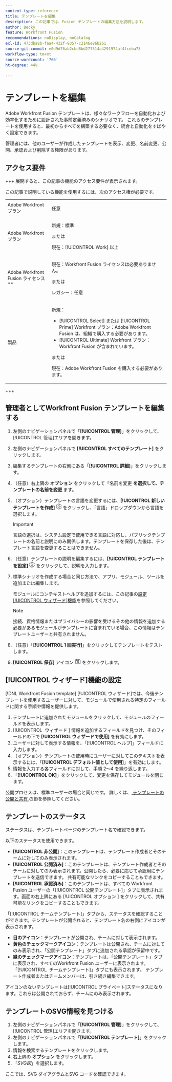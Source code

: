 ```yaml
---
content-type: reference
title: テンプレートを編集
description: この記事では、Fusion テンプレートの編集方法を説明します。
author: Becky
feature: Workfront Fusion
recommendations: noDisplay, noCatalog
exl-id: 473dba8b-faa4-432f-9357-c2146e86b261
source-git-commit: e0d9d76ab2cbd8bd277514a4291974af4fceba73
workflow-type: tm+mt
source-wordcount: '766'
ht-degree: 44%

---
```


# テンプレートを編集

Adobe Workfront Fusion テンプレートは、様々なワークフローを自動化および効率化するために設計された事前定義済みのシナリオです。 これらのテンプレートを使用すると、最初からすべてを構築する必要なく、統合と自動化をすばやく設定できます。

管理者には、他のユーザーが作成したテンプレートを表示、変更、名前変更、公開、承認および削除する権限があります。

## アクセス要件

+++ 展開すると、この記事の機能のアクセス要件が表示されます。

この記事で説明している機能を使用するには、次のアクセス権が必要です。

<table style="table-layout:auto">
  <col>
  <col>
  <tbody>
    <tr>
      <td role="rowheader">Adobe Workfront プラン</td>
      <td><p>任意</p></td>
    </tr>
    <tr data-mc-conditions="">
      <td role="rowheader">Adobe Workfront プラン</td>
      <td><p>新規：標準</p><p>または</p><p>現在：[!UICONTROL Work] 以上</p></td>
    </tr>
    <tr>
      <td role="rowheader">Adobe Workfront Fusion ライセンス**</td>
      <td>
        <p>現在：Workfront Fusion ライセンスは必要ありません。</p>
        <p>または</p>
        <p>レガシー：任意</p>
      </td>
    </tr>
    <tr>
      <td role="rowheader">製品</td>
      <td>
        <p>新規：</p>
        <ul>
          <li>[!UICONTROL Select] または [!UICONTROL Prime] Workfront プラン：Adobe Workfront Fusion は、組織で購入する必要があります。</li>
          <li>[!UICONTROL Ultimate] Workfront プラン：Workfront Fusion が含まれています。</li>
        </ul>
        <p>または</p>
        <p>現在：Adobe Workfront Fusion を購入する必要があります。</p>
      </td>
    </tr>
  </tbody>
</table>

<!--
For more detail about the information in this table, see [Access requirements in Workfront documentation](/help/quicksilver/administration-and-setup/add-users/access-levels-and-object-permissions/access-level-requirements-in-documentation.md). 

For information on Adobe Workfront Fusion licenses, see [Adobe Workfront Fusion licenses](../../workfront-fusion/get-started/license-automation-vs-integration.md). -->

+++

## 管理者としてWorkfront Fusion テンプレートを編集する

1. 左側のナビゲーションパネルで「**[!UICONTROL 管理]**」をクリックして、[!UICONTROL 管理]エリアを開きます。
1. 左側のナビゲーションパネルで **[!UICONTROL すべてのテンプレート]** をクリックします。
1. 編集するテンプレートの右側にある「**[!UICONTROL 詳細]**」をクリックします。
1. （任意）右上隅の **オプション** をクリックして「名前を変更 **を選択して、テンプレートの名前を変更** ます。
1. （オプション）テンプレートの言語を変更するには、**[!UICONTROL 新しいテンプレートを作成]** ![ シナリオ設定アイコン ](assets/fusion-scenario-settings-icon.png) をクリックし、「言語」ドロップダウンから言語を選択します。

   >[!IMPORTANT]
   >
   >言語の選択は、システム設定で使用できる言語に対応し、パブリックテンプレートの名前と説明にのみ関係します。テンプレートを保存した後は、テンプレート言語を変更することはできません。

1. （任意）テンプレートの説明を編集するには、**[!UICONTROL テンプレートを設定]** ![ シナリオ設定アイコン ](assets/fusion-scenario-settings-icon.png) をクリックして、説明を入力します。
1. 標準シナリオを作成する場合と同じ方法で、アプリ、モジュール、ツールを追加または編集します。

   モジュールにコンテキストヘルプを追加するには、この記事の[設定[!UICONTROL ウィザード]機能](#set-up-wizard-functionality)を参照してください。

   <!--For more information on building a scenario, see [Create a scenario in Adobe Workfront Fusion](../../../workfront-fusion/scenarios/create-a-scenario.md).-->

   >[!NOTE]
   >
   >接続、資格情報またはプライバシーの影響を受けるその他の情報を追加する必要があるモジュールがテンプレートに含まれている場合、この情報はテンプレートユーザーと共有されません。

1. （任意）「**[!UICONTROL 1 回実行]**」をクリックしてテンプレートをテストします。
1. **[!UICONTROL 保存]** アイコン ![ 保存アイコン ](assets/save-icon.png) をクリックします。


## [!UICONTROL &#x200B; ウィザード]機能の設定

[!DNL Workfront Fusion template] [!UICONTROL ウィザード]では、今後テンプレートを使用するユーザーに対して、モジュールで使用される特定のフィールドに関する手順や情報を提供します。

1. テンプレートに追加されたモジュールをクリックして、モジュールのフィールドを表示します。
1. [!UICONTROL &#x200B; ウィザード &#x200B;] 情報を追加するフィールドを見つけ、そのフィールドの下で **[!UICONTROL ウィザードで使用]** を有効にします。
1. ユーザーに対して表示する情報を、「[!UICONTROL ヘルプ]」フィールドに入力します。
1. （オプション）テンプレートの使用時にユーザーに対してこのテキストを表示するには、「**[!UICONTROL デフォルト値として使用]**」を有効にします。
1. 情報を入力する各フィールドに対して、手順 2～4 を繰り返します。
1. 「**[!UICONTROL OK]**」をクリックして、変更を保存してモジュールを閉じます。

公開プロセスは、標準ユーザーの場合と同じです。 詳しくは、[ テンプレートの公開と共有 ](/help/workfront-fusion/create-and-manage-templates/publish-and-share-fusion-templates.md) の節を参照してください。

## テンプレートのステータス

ステータスは、テンプレートページのテンプレート名で確認できます。

以下のステータスを使用できます。

* **[!UICONTROL 非公開]**：このテンプレートは、テンプレート作成者とそのチームに対してのみ表示されます。
* **[!UICONTROL 公開済み]**：このテンプレートは、テンプレート作成者とそのチームに対してのみ表示されます。公開したら、必要に応じて承認用にテンプレートを送信できます。 共有可能なリンクをコピーすることもできます。
* **[!UICONTROL 承認済み]**：このテンプレートは、すべての Workfront Fusion ユーザーの「[!UICONTROL 公開テンプレート]」タブに表示されます。画面の右上隅にある [!UICONTROL &#x200B; オプション &#x200B;] をクリックして、共有可能なリンクをコピーすることもできます。

「[!UICONTROL チームテンプレート]」タブから、ステータスを確認することができます。テンプレートが公開されると、テンプレート名の右側にアイコンが表示されます。

* **目のアイコン**：テンプレートが公開され、チームに対して表示されます。
* **黄色のチェックマークアイコン**：テンプレートは公開され、チームに対してのみ表示され、「公開テンプレート」タブに追加される承認が保留中です。
* **緑のチェックマークアイコン**：テンプレートは、「公開テンプレート」タブに表示され、すべてのWorkfront Fusion ユーザーに表示されます。 「[!UICONTROL &#x200B; チームテンプレート &#x200B;]」タブにも表示されます。 テンプレート作成者またはチームメンバーは、引き続き編集できます。

アイコンのないテンプレートは[!UICONTROL プライベート]ステータスになります。これらは公開されておらず、チームにのみ表示されます。

## テンプレートのSVG情報を見つける

1. 左側のナビゲーションパネルで「**[!UICONTROL 管理]**」をクリックして、[!UICONTROL 管理]エリアを開きます。
1. 左側のナビゲーションパネルで「**[!UICONTROL テンプレート]**」をクリックします。
1. 情報を検索するテンプレートをクリックします。
1. 右上隅の **オプション** をクリックします。
1. 「*SVG図*」を選択します。

ここでは、SVG ダイアグラムとSVG コードを確認できます。
